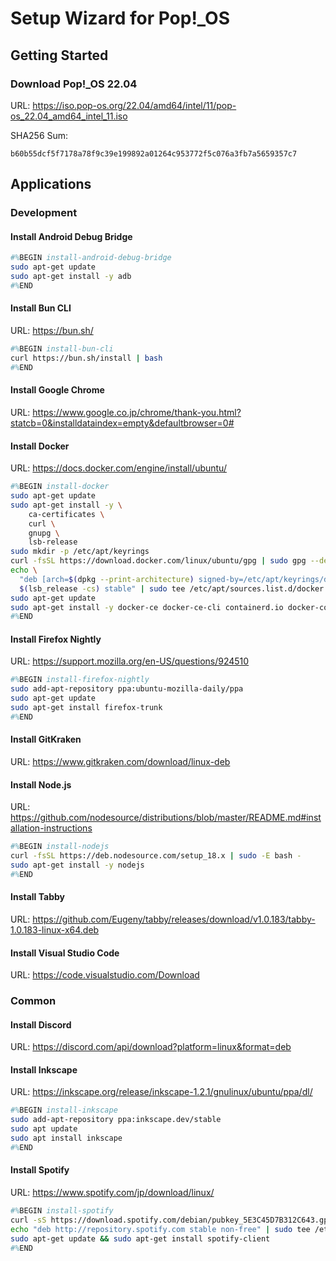 # Setup Wizard for Pop!_OS

## Getting Started

### Download Pop!_OS 22.04

URL: https://iso.pop-os.org/22.04/amd64/intel/11/pop-os_22.04_amd64_intel_11.iso

SHA256 Sum:

```
b60b55dcf5f7178a78f9c39e199892a01264c953772f5c076a3fb7a5659357c7
```

## Applications

### Development

#### Install Android Debug Bridge

```bash
#%BEGIN install-android-debug-bridge
sudo apt-get update
sudo apt-get install -y adb
#%END
```

#### Install Bun CLI

URL: https://bun.sh/

```bash
#%BEGIN install-bun-cli
curl https://bun.sh/install | bash
#%END
```

#### Install Google Chrome

URL: https://www.google.co.jp/chrome/thank-you.html?statcb=0&installdataindex=empty&defaultbrowser=0#

#### Install Docker

URL: https://docs.docker.com/engine/install/ubuntu/

```bash
#%BEGIN install-docker
sudo apt-get update
sudo apt-get install -y \
    ca-certificates \
    curl \
    gnupg \
    lsb-release
sudo mkdir -p /etc/apt/keyrings
curl -fsSL https://download.docker.com/linux/ubuntu/gpg | sudo gpg --dearmor -o /etc/apt/keyrings/docker.gpg
echo \
  "deb [arch=$(dpkg --print-architecture) signed-by=/etc/apt/keyrings/docker.gpg] https://download.docker.com/linux/ubuntu \
  $(lsb_release -cs) stable" | sudo tee /etc/apt/sources.list.d/docker.list > /dev/null
sudo apt-get update
sudo apt-get install -y docker-ce docker-ce-cli containerd.io docker-compose-plugin
#%END
```

#### Install Firefox Nightly

URL: https://support.mozilla.org/en-US/questions/924510

```bash
#%BEGIN install-firefox-nightly
sudo add-apt-repository ppa:ubuntu-mozilla-daily/ppa
sudo apt-get update
sudo apt-get install firefox-trunk
#%END
```

#### Install GitKraken

URL: https://www.gitkraken.com/download/linux-deb

#### Install Node.js

URL: https://github.com/nodesource/distributions/blob/master/README.md#installation-instructions

```bash
#%BEGIN install-nodejs
curl -fsSL https://deb.nodesource.com/setup_18.x | sudo -E bash -
sudo apt-get install -y nodejs
#%END
```

#### Install Tabby

URL: https://github.com/Eugeny/tabby/releases/download/v1.0.183/tabby-1.0.183-linux-x64.deb

#### Install Visual Studio Code

URL: https://code.visualstudio.com/Download

### Common

#### Install Discord

URL: https://discord.com/api/download?platform=linux&format=deb

#### Install Inkscape

URL: https://inkscape.org/release/inkscape-1.2.1/gnulinux/ubuntu/ppa/dl/

```bash
#%BEGIN install-inkscape
sudo add-apt-repository ppa:inkscape.dev/stable
sudo apt update
sudo apt install inkscape
#%END
```

#### Install Spotify

URL: https://www.spotify.com/jp/download/linux/

```bash
#%BEGIN install-spotify
curl -sS https://download.spotify.com/debian/pubkey_5E3C45D7B312C643.gpg | sudo apt-key add - 
echo "deb http://repository.spotify.com stable non-free" | sudo tee /etc/apt/sources.list.d/spotify.list
sudo apt-get update && sudo apt-get install spotify-client
#%END
```
